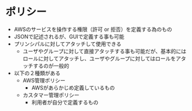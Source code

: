 # ポリシー

- AWSのサービスを操作する権限（許可 or 拒否）を定義する為のもの
- JSONで記述されるが、GUIで定義する事も可能
- プリンシパルに対してアタッチして使用できる
  - ユーザやグループに対して直接アタッチする事も可能だが、基本的にはロールに対してアタッチし、ユーザやグループに対してはロールをアタッチするのが一般的
- 以下の２種類がある
  - AWS管理ポリシー
    - AWSがあらかじめ定義しているもの
  - カスタマー管理ポリシー
    - 利用者が自分で定義するもの
